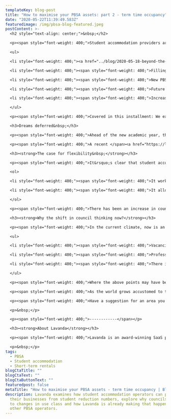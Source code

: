 ```yaml
---
templateKey: blog-post
title: "How to maximise your PBSA assets: part 2 - term time occupancy"
date: "2020-05-22T11:39:49.583Z"
featuredimage: /img/pbsa-blog-featured.jpeg
postContent: >-
  <h2 style="text-align: center;">&nbsp;</h2>

  <p><span style="font-weight: 400;">Student accommodation providers are right to be concerned about how social distancing measures and remote learning will shape student needs over the next academic year, and the projected rise in deferrals. As the Bank of England announces an </span><a href="https://www.bbc.co.uk/news/business-52566030"><span style="font-weight: 400;">expected UK GDP shrinkage of 14% for this year</span></a><span style="font-weight: 400;"> and many universities offering more online courses for the next academic year, how can PBSA operators acclimatise to a &ldquo;new normal&rdquo; during term time? In this blog series we will take a closer look at the issues and opportunities facing PBSA:</span></p>

  <ul>

  <li style="font-weight: 400;"><a href="../blog/2020-05-18-beyond-the-pandemic-how-to-maximise-your-pbsa-assets/"><span style="font-weight: 400;">Maximising the summer period</span></a><span style="font-weight: 400;">&nbsp;</span></li>

  <li style="font-weight: 400;"><span style="font-weight: 400;">Filling available units during term time&nbsp;</span></li>

  <li style="font-weight: 400;"><span style="font-weight: 400;">New PBSA assets in construction</span></li>

  <li style="font-weight: 400;"><span style="font-weight: 400;">Future of nominations and students in HMOs</span></li>

  <li style="font-weight: 400;"><span style="font-weight: 400;">Increasing the long-term trading value of PBSA assets</span></li>

  </ul>

  <p><span style="font-weight: 400;">Covered in this installment: We examine how to optimise term time occupancy and bolster your assets for a wave of uncertainty come September 2020.</span><span style="font-weight: 400;"><br /></span></p>

  <h3>Dreams deferred&nbsp;</h3>

  <p><span style="font-weight: 400;">Ahead of the new academic year, there is considerable uncertainty as to how the COVID-19 pandemic will impact the number of students either starting at, or returning to, UK universities. The heightened warnings of a deep UK recession, uncertainty of university return dates, the shifting of class formats to online and global travel restrictions could mean substantially less students arriving for the 2020 autumn intake, most notably for international students.</span></p>

  <p><span style="font-weight: 400;">A recent </span><a href="https://londoneconomics.co.uk/wp-content/uploads/2020/05/LE-UCU-Deferral-Analysis-20-05-2020-FINAL-ABB.pdf"><span style="font-weight: 400;">survey from London Economics</span></a><span style="font-weight: 400;"> found more than 25% of (largely domestic) first-year applicants said they were willing to delay starting their courses if universities were not operating as normal in September. If this projection came to fruition, that is roughly 120,000 fewer students. Pair those findings with the </span><a href="https://education-services.britishcouncil.org/insights-blog/covid-19-update-china-survey-results"><span style="font-weight: 400;">British Council&rsquo;s survey</span></a><span style="font-weight: 400;"> that 22% of first-year Chinese students would no longer be attending UK universities, another 39% still undecided and it paints an unsettling picture for student accommodation providers in the near future.</span></p>

  <h3><strong>The case for flexibility&nbsp;</strong></h3>

  <p><span style="font-weight: 400;">It&rsquo;s clear that student accommodation providers need to have a contingency plan in place that mitigates the downside risk of catastrophically low occupancy. The most straightforward option is to apply for a change in &ldquo;use class.&rdquo; The main benefits to PBSA owners in changing classification:&nbsp;</span></p>

  <ol>

  <li style="font-weight: 400;"><span style="font-weight: 400;">It works as an insurance policy against high voids and low income when the academic year begins.</span><span style="font-weight: 400;"><br /><br /></span></li>

  <li style="font-weight: 400;"><span style="font-weight: 400;">It allows the provider to control their own destiny, rather than applying a &lsquo;wait-and-see&rsquo; approach to an unknown recovery period. </span><span style="font-weight: 400;"><br /><br /></span></li>

  </ol>

  <p><span style="font-weight: 400;">There has been an increase in councils taking a sympathetic stance to the conundrum-facing PBSA landlords. Additionally, some councils are recognising that by encouraging alternative accommodation uses (such as essential workers or domestic tourism) they can play an active role in helping their local economy bounce back.</span><span style="font-weight: 400;"><br /></span></p>

  <h3><strong>Why the shift in council thinking now?</strong></h3>

  <p><span style="font-weight: 400;">In the current climate, now is an ideal time for councils to experiment with easing the restrictions on PBSA assets to allow them to tap into alternative forms of rentals more flexibly, granting them access to a broader set of tools to help them manage the economic impact of COVID-19 upon their business whilst bolstering the local economy. Councils are now taking note because:</span></p>

  <ul>

  <li style="font-weight: 400;"><span style="font-weight: 400;">Vacancies benefit no one. High vacancy rates reduce NOI for the landlord and create &ldquo;ghost&rdquo; communities. Additionally, &ldquo;ghost&rdquo; communities send a bad signal to potential investors, meaning less development and ultimately lower funding via council taxes.</span><span style="font-weight: 400;"><br /><br /></span></li>

  <li style="font-weight: 400;"><span style="font-weight: 400;">Professionally managed short-term rental operations within student assets are technology-enabled and managed to hotel-standard, making them extremely safe for both the guests and the building residents. They can easily be run on segregated floors to ensure there is minimal overlap.</span><span style="font-weight: 400;"><br /><br /></span></li>

  <li style="font-weight: 400;"><span style="font-weight: 400;">There is a growing need for accommodation to house essential workers - PBSA developments can easily meet that urgent demand at scale as the UK &ldquo;returns to work&rdquo;.&nbsp;</span></li>

  </ul>

  <p><span style="font-weight: 400;">Where the above points may have been dismissed as exaggeration in the past, there is further proof that this equates to value. Lavanda recently assisted a 700-bed student block in Liverpool to release two full floors to short-term rental accommodation, resulting in a substantial revenue increase for the asset. Other providers have now indicated they wish to follow suit, having better understood the level of complexity that Lavanda helps to navigate.</span></p>

  <p><span style="font-weight: 400;">As the world grows accustomed to the &ldquo;new normal,&rdquo; we will likely see more collaboration between industries and governments - the forging of effective partnerships that truly benefit both sides of the equation. In the UK, we are seeing the emergence of such partnerships. If you are a PBSA owner or University wanting to find out more about how we can help analyse the opportunity in your accommodation portfolio, navigate the legal &amp; planning issues and help set up a successful short-term rental operation, we are happy to share our knowledge with you. If you missed it, be sure to read our </span><a href="../blog/2020-05-18-beyond-the-pandemic-how-to-maximise-your-pbsa-assets/"><span style="font-weight: 400;">previous blog post</span></a><span style="font-weight: 400;">, which covers the benefits of adding short-term rental to your offering.</span></p>

  <p><span style="font-weight: 400;">Have a suggestion for an area you would like us to explore further in this blog series or have further questions? We are always happy to talk, contact us on </span><a href="mailto:info@getlavanda.com"><span style="font-weight: 400;">info@getlavanda.com</span></a><span style="font-weight: 400;">. Be sure to join us for our next blog as we examine the opportunity for new PBSA assets in construction.<br /></span></p>

  <p>&nbsp;</p>

  <p><span style="font-weight: 400;">------------</span></p>

  <h3><strong>About Lavanda</strong></h3>

  <p><span style="font-weight: 400;">Lavanda is an award-winning SaaS platform used by the world's leading vacation rental, student and multifamily operators to increase net operating income through short and medium-term rentals. Clients include Greystar, CA Ventures, JLL, Savills and LaSalle amongst others.</span></p>

  <p>&nbsp;</p>
tags:
  - PBSA
  - Student accommodation
  - Short-term rentals
blogCtaTitle: ""
blogCtaText: ""
blogCtaButtonText: ""
featuredpost: false
metaTitle: "How to maximise your PBSA assets - term time occupancy | Blog | Lavanda "
description: Lavanda examines how student accommodation operators can protect
  their businesses from student reduction numbers, explore why councils are open
  to changes in use class and how Lavanda is already making that happen for
  other PBSA operators.
---
```

